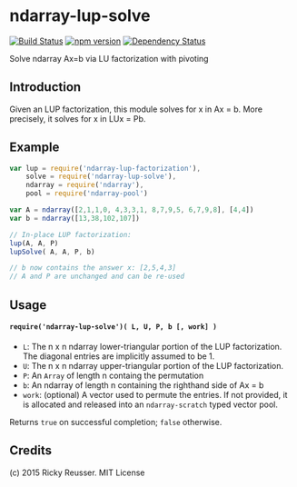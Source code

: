 # ndarray-lup-solve

[![Build Status](https://travis-ci.org/scijs/ndarray-lup-solve.svg?branch=master)](https://travis-ci.org/scijs/ndarray-lup-solve) [![npm version](https://badge.fury.io/js/ndarray-lup-solve.svg)](http://badge.fury.io/js/ndarray-lup-solve)  [![Dependency Status](https://david-dm.org/scijs/ndarray-lup-solve.svg)](https://david-dm.org/scijs/ndarray-lup-solve)

Solve ndarray Ax=b via LU factorization with pivoting

## Introduction

Given an LUP factorization, this module solves for x in Ax = b. More precisely, it solves for x in LUx = Pb.

## Example

```javascript
var lup = require('ndarray-lup-factorization'),
    solve = require('ndarray-lup-solve'),
    ndarray = require('ndarray'),
    pool = require('ndarray-pool')

var A = ndarray([2,1,1,0, 4,3,3,1, 8,7,9,5, 6,7,9,8], [4,4])
var b = ndarray([13,38,102,107])

// In-place LUP factorization:
lup(A, A, P)
lupSolve( A, A, P, b)

// b now contains the answer x: [2,5,4,3]
// A and P are unchanged and can be re-used
```

## Usage

#### `require('ndarray-lup-solve')( L, U, P, b [, work] )`

- `L`: The n x n ndarray lower-triangular portion of the LUP factorization. The diagonal entries are implicitly assumed to be 1.
- `U`: The n x n ndarray upper-triangular portion of the LUP factorization.
- `P`: An `Array` of length n containg the permutation
- `b`: An ndarray of length n containing the righthand side of Ax = b
- `work`: (optional) A vector used to permute the entries. If not provided, it is allocated and released into an `ndarray-scratch` typed vector pool.

Returns `true` on successful completion; `false` otherwise.


## Credits
(c) 2015 Ricky Reusser. MIT License
